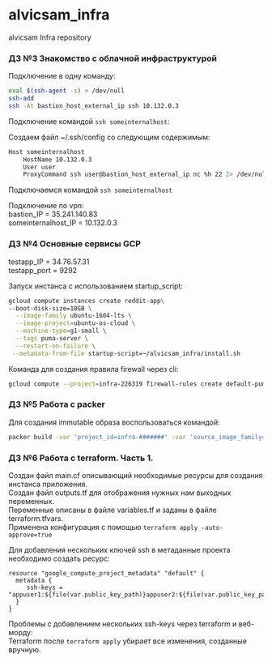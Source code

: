 # alvicsam_infra
alvicsam Infra repository

### ДЗ №3 Знакомство с облачной инфраструктурой

Подключение в одну команду:  
```bash
eval $(ssh-agent -s) > /dev/null
ssh-add
ssh -At bastion_host_external_ip ssh 10.132.0.3
```

Подключение командой `ssh someinternalhost`:  

Создаем файл ~/.ssh/config со следующим содержимым:  
```bash
Host someinternalhost
    HostName 10.132.0.3
    User user
    ProxyCommand ssh user@bastion_host_external_ip nc %h 22 2> /dev/null
```
Подключаемся командой `ssh someinternalhost`

Подключение по vpn:  
bastion_IP = 35.241.140.83  
someinternalhost_IP = 10.132.0.3

### ДЗ №4 Основные сервисы GCP

testapp_IP = 34.76.57.31  
testapp_port = 9292

Запуск инстанса с использованием startup_script:  
```bash
gcloud compute instances create reddit-app\  
--boot-disk-size=10GB \
  --image-family ubuntu-1604-lts \
  --image-project=ubuntu-os-cloud \
  --machine-type=g1-small \
  --tags puma-server \
  --restart-on-failure \
 --metadata-from-file startup-script=~/alvicsam_infra/install.sh 
```

Команда для создания правила firewall через cli:  
```bash
gcloud compute --project=infra-226319 firewall-rules create default-puma-server --direction=INGRESS --priority=1000 --network=default --action=ALLOW --rules=tcp:9292 --source-ranges=0.0.0.0/0 --target-tags=puma-server
```

### ДЗ №5 Работа с packer

Для создания immutable образа воспользоваться командой:
```bash
packer build -var 'project_id=infra-#######' -var 'source_image_family=reddit-base' immutable.json
```

### ДЗ №6 Работа с terraform. Часть 1.

Создан файл main.cf описывающий необходимые ресурсы для создания инстанса приложения.  
Создан файл outputs.tf для отображения нужных нам выходных переменных.  
Переменные описаны в файле variables.tf и заданы в файле terraform.tfvars.  
Применена конфигурация с помощью `terraform apply -auto-approve=true`

Для добавления нескольких ключей ssh в метаданные проекта необходимо создать ресурс:

```
resource "google_compute_project_metadata" "default" {
  metadata {
     ssh-keys = "appuser1:${file(var.public_key_path)}appuser2:${file(var.public_key_path)}appuser3:${file(var.public_key_path)}"
  }
}
```

Проблемы с добавлением нескольких ssh-keys через terraform и веб-морду:  
Terraform после `terraform apply` убирает все изменения, созданные вручную.  

